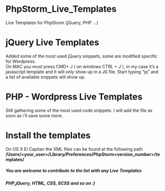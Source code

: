 # PhpStorm_Live_Templates
Live Templates for PhpStorm (jQuery, PHP ...)

# jQuery Live Templates
Added some of the most used jQuery snippets, some are modified specific for Wordpress.
<br/>On MAC you must press CMD+  J ( on windows CTRL + J ), in my case it’s a javascript template and it will only show up in a JS file. Start typing “jq” and a list of available snippets will show up.

# PHP - Wordpress Live Templates
Still gathering some of the most used code snippets. I will add the file as soon as i'll save some more.

# Install the templates
On OS X El Capitan  the XML files can be found at the following path <br/>
**/Users/<your_user>/Library/Preferences/PhpStorm<version_number>/templates/**

##### You are welcome to contribute to the list with any Live Templates
##### PHP,jQuery, HTML, CSS, SCSS and so on :) 